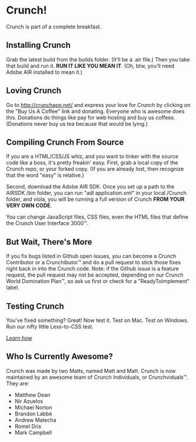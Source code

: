Crunch!
=======

Crunch is part of a complete breakfast.

Installing Crunch
--------------

Grab the latest build from the builds folder. (It'll be a .air file.) Then you take that build and run it. **RUN IT LIKE YOU MEAN IT**. (Oh, btw, you'll need Adobe AIR installed to mean it.)

Loving Crunch
-------------
Go to http://crunchapp.net/ and express your love for Crunch by clicking on the "Buy Us A Coffee" link and donating. Everyone who is awesome does this. Donations do things like pay for web hosting and buy us coffees. (Donations never buy us tea because that would be lying.)

Compiling Crunch From Source
-----------------
If you are a HTML/CSS/JS whiz, and you want to tinker with the source code like a boss, it's pretty freakin' easy. First, grab a local copy of the Crunch repo, or your forked copy. (If you are already lost, then recognize that the word "easy" is relative.)

Second, download the Adobe AIR SDK. Once you set up a path to the AIRSDK /bin folder, you can run "adl application.xml" in your local /Crunch folder, and viola, you will be running a full version of Crunch **FROM YOUR VERY OWN CODE**.

You can change JavaScript files, CSS files, even the HTML files that define the Crunch User Interface 3000™.

But Wait, There's More
-----------------
If you fix bugs listed in Github open issues, you can become a Crunch Contributor or a Crunchibutor™ and do a pull request to stick those fixes right back in into the Crunch code. Note: if the Github issue is a feature request, the pull request may not be accepted, depending on our Crunch World Domination Plan™, so ask us first or check for a "ReadyToImplement" label.

Testing Crunch
--------------
You've fixed something? Great! Now test it. Test on Mac. Test on Windows. Run our nifty little Less-to-CSS test.

*[Learn how](tests)*

Who Is Currently Awesome?
--------------
Crunch was made by two Matts, named Matt and Matt. Crunch is now maintained by an awesome team of  Crunch Individuals, or Crunchviduals™. They are:

* Matthew Dean
* Nir Azuelos
* Michael Norton
* Brandon Labbé
* Andrew Matecha
* Romel Dris
* Mark Campbell
